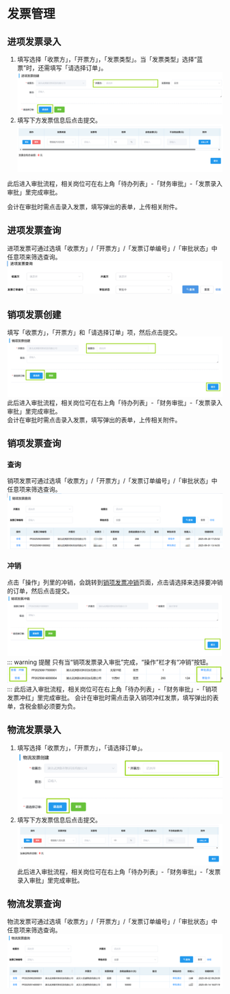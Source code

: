  # 发票管理
## 进项发票录入
1. 填写选择「收票方」，「开票方」，「发票类型」。当「发票类型」选择“蓝票”时，还需填写「请选择订单」。  
![图片](/images/invoice/invoice1.png)
2. 填写下方发票信息后点击<kbd>提交</kbd>。  
![图片](/images/invoice/invoice2.png)

此后进入审批流程，相关岗位可在右上角「待办列表」-「财务审批」-「发票录入审批」里完成审批。  
<ShowImg src="/images/process/cw-fplrsp.png" text="“发票录入审批”的审批流程图"/>  

会计在审批时需点击<kbd>录入发票</kbd>，填写弹出的表单，上传相关附件。  
## 进项发票查询
进项发票可通过选填「收票方」/「开票方」/「发票订单编号」/「审批状态」中任意项来筛选查询。  
![图片](/images/invoice/jxfpcx.jpg)  
## 销项发票创建
填写「收票方」，「开票方」和「请选择订单」项，然后点击<kbd>提交</kbd>。  
![图片](/images/invoice/invoice3.png)
此后进入审批流程，相关岗位可在右上角「待办列表」-「财务审批」-「发票录入审批」里完成审批。  
<ShowImg src="/images/process/cw-fplrsp2.png" text="“发票录入审批”的审批流程图"/> 
会计在审批时需点击<kbd>录入发票</kbd>，填写弹出的表单，上传相关附件。  
## 销项发票查询
### 查询
销项发票可通过选填「收票方」/「开票方」/「发票订单编号」/「审批状态」中任意项来筛选查询。  
![图片](/images/invoice/invoice9.png)
### 冲销
点击「操作」列里的<kbd>冲销</kbd>，会跳转到<u>销项发票冲销</u>页面，点击<kbd>请选择</kbd>来选择要冲销的订单，然后点击<kbd>提交</kbd>。
![图片](/images/invoice/invoice8.png)
::: warning 提醒
只有当“销项发票录入审批”完成，“操作”栏才有“冲销”按钮。
![图片](/images/invoice/invoice4.png)
:::
此后进入审批流程，相关岗位可在右上角「待办列表」-「财务审批」-「销项发票冲红」里完成审批。
<ShowImg src="/images/process/cw-fplrsp4.png" text="“销项发票冲红”的审批流程图"/>
 会计在审批时需点击<kbd>录入销项冲红发票</kbd>，填写弹出的表单，含税金额必须要为负。

## 物流发票录入
1. 填写选择「收票方」，「开票方」，「请选择订单」。
![图片](/images/invoice/invoice5.png)
2. 填写下方发票信息后点击<kbd>提交</kbd>。  
![图片](/images/invoice/invoice6.png)
此后进入审批流程，相关岗位可在右上角「待办列表」-「财务审批」-「发票录入审批」里完成审批。  
<ShowImg src="/images/process/cw-fplrsp3.png" text="“发票录入审批”的审批流程图"/>  

## 物流发票查询
物流发票可通过选填「收票方」/「开票方」/「发票订单编号」/「审批状态」中任意项来筛选查询。  
![图片](/images/invoice/invoice7.png) 
